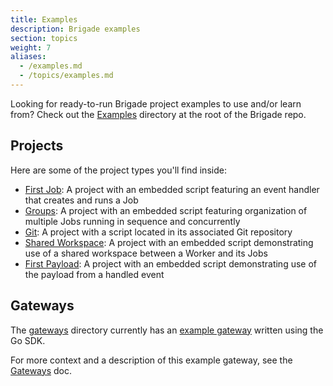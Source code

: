 ```yaml
---
title: Examples
description: Brigade examples
section: topics
weight: 7
aliases:
  - /examples.md
  - /topics/examples.md
---
```


Looking for ready-to-run Brigade project examples to use and/or learn from?
Check out the [Examples] directory at the root of the Brigade repo.

[Examples]: https://github.com/brigadecore/brigade/tree/main/examples
## Projects

Here are some of the project types you'll find inside:

  * [First Job][first-job]: A project with an embedded script featuring an
    event handler that creates and runs a Job
  * [Groups][groups]: A project with an embedded script featuring organization
    of multiple Jobs running in sequence and concurrently
  * [Git][git]: A project with a script located in its associated Git
    repository
  * [Shared Workspace][shared-workspace]: A project with an embedded script
    demonstrating use of a shared workspace between a Worker and its Jobs
  * [First Payload][first-payload]: A project with an embedded script
    demonstrating use of the payload from a handled event

[first-job]: https://github.com/brigadecore/brigade/tree/main/examples/03-first-job
[groups]: https://github.com/brigadecore/brigade/tree/main/examples/05-groups
[git]: https://github.com/brigadecore/brigade/tree/main/examples/06-git
[shared-workspace]: https://github.com/brigadecore/brigade/tree/main/examples/10-shared-workspace
[first-payload]: https://github.com/brigadecore/brigade/tree/main/examples/12-first-payload

## Gateways

The [gateways] directory currently has an [example gateway] written using the
Go SDK.

For more context and a description of this example gateway, see the [Gateways]
doc.

[gateways]: https://github.com/brigadecore/brigade/tree/main/examples/gateways
[example gateway]: https://github.com/brigadecore/brigade/tree/main/examples/gateways/example-gateway
[Gateways]: /topics/operators/gateways

